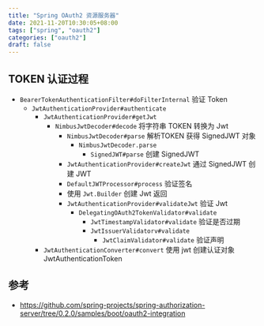 ```yaml
---
title: "Spring OAuth2 资源服务器"
date: 2021-11-20T10:30:05+08:00
tags: ["spring", "oauth2"]
categories: ["oauth2"]
draft: false
---
```


## TOKEN 认证过程

- `BearerTokenAuthenticationFilter#doFilterInternal` 验证 Token
  - `JwtAuthenticationProvider#authenticate`
    - `JwtAuthenticationProvider#getJwt`
      - `NimbusJwtDecoder#decode` 将字符串 TOKEN 转换为 Jwt
        - `NimbusJwtDecoder#parse` 解析TOKEN 获得 SignedJWT 对象
          - `NimbusJwtDecoder.parse`
            - `SignedJWT#parse` 创建 SignedJWT
        - `JwtAuthenticationProvider#createJwt` 通过 SignedJWT 创建 JWT
         - `DefaultJWTProcessor#process` 验证签名
         - 使用 `Jwt.Builder` 创建 Jwt 返回
        - `JwtAuthenticationProvider#validateJwt` 验证 Jwt
          - `DelegatingOAuth2TokenValidator#validate`
            - `JwtTimestampValidator#validate` 验证是否过期
            - `JwtIssuerValidatorv#validate`
              - `JwtClaimValidator#validate` 验证声明
    - `JwtAuthenticationConverter#convert` 使用 jwt 创建认证对象 JwtAuthenticationToken

## 参考

- https://github.com/spring-projects/spring-authorization-server/tree/0.2.0/samples/boot/oauth2-integration

